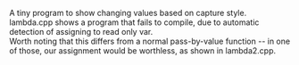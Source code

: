 A tiny program to show changing values based on capture style.  
lambda.cpp shows a program that fails to compile, due to automatic detection of assigning to read only var.  
Worth noting that this differs from a normal pass-by-value function -- in one of those, our assignment would be 
worthless, as shown in lambda2.cpp. 

